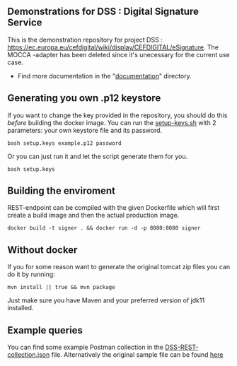 ## Demonstrations for DSS : Digital Signature Service

This is the demonstration repository for project DSS : https://ec.europa.eu/cefdigital/wiki/display/CEFDIGITAL/eSignature. 
The MOCCA -adapter has been deleted since it's unecessary for the current use case.

- Find more documentation in the "[documentation](./documentation)" directory.


## Generating you own .p12 keystore

If you want to change the key provided in the repository, you should do this *before* building the docker image.
You can run the [setup-keys.sh](./setup.keys) with 2 parameters: your own keystore file and its password.
```
bash setup.keys example.p12 password
```
Or you can just run it and let the script generate them for you. 
```
bash setup.keys
```

## Building the enviroment

REST-endpoint can be compiled with the given Dockerfile which will first create a build image and then the actual
production image.
```
docker build -t signer . && docker run -d -p 8080:8080 signer
```

## Without docker
If you for some reason want to generate the original tomcat zip files you can do it by running:
```
mvn install || true && mvn package
```

Just make sure you have Maven and your preferred version of jdk11 installed.

## Example queries

You can find some example Postman collection in the [DSS-REST-collection.json](./DSS-REST-collection.json) file.
Alternatively the original sample file can be found [here](https://github.com/esig/dss/blob/master/dss-cookbook/src/main/postman/DSS%20REST%20services.postman_collection.json)
